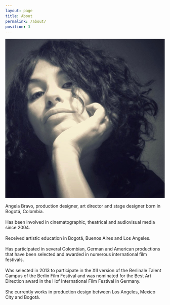 ```yaml
---
layout: page
title: About
permalink: /about/
position: 3
---
```


<img src="/assets/images/angelabravo.jpg" alt="Angela Bravo" />

Angela Bravo, production designer, art director and stage designer born in Bogotá, Colombia.  
<br /> 
Has been involved in cinematographic, theatrical and audiovisual media since 2004.  
<br /> 
Received artistic education in Bogotá, Buenos Aires and Los Angeles.  
<br /> 
Has participated in several Colombian, German and American productions that have been selected and awarded in numerous international film festivals.  
<br /> 
Was selected in 2013 to participate in the XII version of the Berlinale Talent Campus of the Berlin Film Festival and was nominated for the Best Art Direction award in the Hof International Film Festival in Germany.  
<br /> 
She currently works in production design between Los Angeles, Mexico City and Bogotá.
